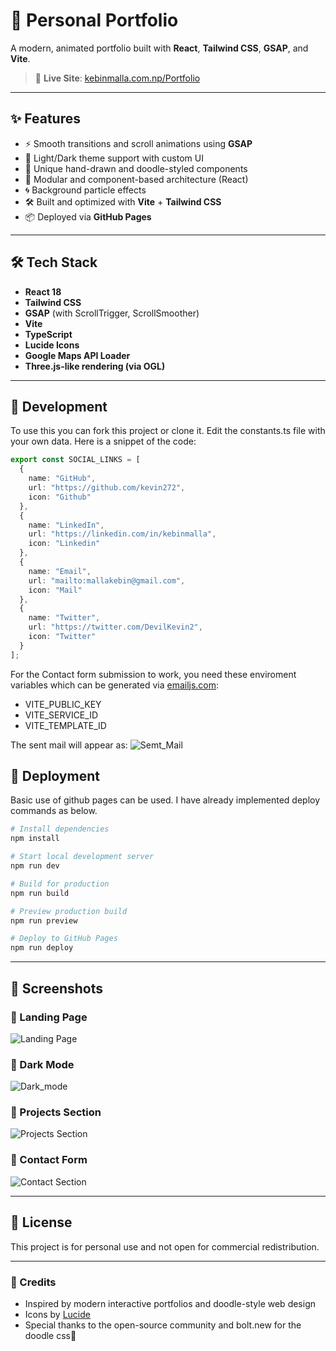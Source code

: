 
# 🚀 Personal Portfolio

A modern, animated portfolio built with **React**, **Tailwind CSS**, **GSAP**, and **Vite**.

> 🔗 **Live Site**: [kebinmalla.com.np/Portfolio](https://www.kebinmalla.com.np/Portfolio/)

---

## ✨ Features

- ⚡ Smooth transitions and scroll animations using **GSAP**
- 🌙 Light/Dark theme support with custom UI
- 🎨 Unique hand-drawn and doodle-styled components
- 🧩 Modular and component-based architecture (React)
- 🌀 Background particle effects
- 🛠 Built and optimized with **Vite** + **Tailwind CSS**
- 📦 Deployed via **GitHub Pages**

---

## 🛠 Tech Stack

- **React 18**
- **Tailwind CSS**
- **GSAP** (with ScrollTrigger, ScrollSmoother)
- **Vite**
- **TypeScript**
- **Lucide Icons**
- **Google Maps API Loader**
- **Three.js-like rendering (via OGL)**

---

## 🚧 Development

To use this you can fork this project or clone it. Edit the constants.ts file with your own data. Here is a snippet of the code:

```ts
export const SOCIAL_LINKS = [
  {
    name: "GitHub",
    url: "https://github.com/kevin272",
    icon: "Github"
  },
  {
    name: "LinkedIn", 
    url: "https://linkedin.com/in/kebinmalla",
    icon: "Linkedin"
  },
  {
    name: "Email",
    url: "mailto:mallakebin@gmail.com",
    icon: "Mail"
  },
  {
    name: "Twitter",
    url: "https://twitter.com/DevilKevin2",
    icon: "Twitter"
  }
];
```
For the Contact form submission to work, you need these enviroment variables which can be generated via [emailjs.com](https://www.emailjs.com): 
- VITE_PUBLIC_KEY
- VITE_SERVICE_ID
- VITE_TEMPLATE_ID

The sent mail will appear as: 
![Semt_Mail](https://i.imgur.com/9Z4opcS.png)


## 🚧 Deployment

Basic use of github pages can be used. I have already implemented deploy commands as below.


```bash
# Install dependencies
npm install

# Start local development server
npm run dev

# Build for production
npm run build

# Preview production build
npm run preview

# Deploy to GitHub Pages
npm run deploy
````

---
## 📸 Screenshots

### 🔹 Landing Page
![Landing Page](https://i.imgur.com/dVo15Vx.png)

### 🔹 Dark Mode
![Dark_mode](https://i.imgur.com/k7TM6g4.png)


### 🔹 Projects Section
![Projects Section](https://i.imgur.com/KWTeNPC.png)

### 🔹 Contact Form
![Contact Section](https://i.imgur.com/e1vTJ9s.png)


---

## 📜 License

This project is for personal use and not open for commercial redistribution.

---

### 🙏 Credits

* Inspired by modern interactive portfolios and doodle-style web design
* Icons by [Lucide](https://lucide.dev/)
* Special thanks to the open-source community and bolt.new for the doodle css🚀

```


